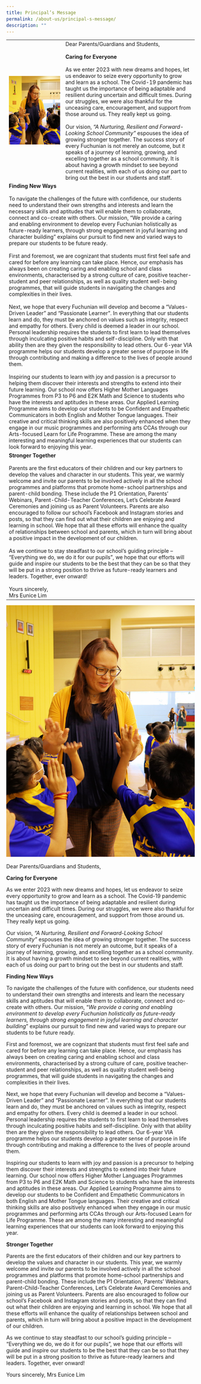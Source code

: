 ```yaml
---
title: Principal’s Message
permalink: /about-us/principal-s-message/
description: ""
---
```

<table width="100%" border="0">
	<tr>
		  <td width="30%"><img src="/images/Mrs%20Lim%20w%20P1s.jpg" >
		</td>
		<td width="70%"> Dear Parents/Guardians and Students,
<br><br>
			<b>Caring for Everyone</b>
<br><br>
As we enter 2023 with new dreams and hopes, let us endeavor to seize every opportunity to grow and learn as a school. The Covid-19 pandemic has taught us the importance of being adaptable and resilient during uncertain and difficult times. During our struggles, we were also thankful for the unceasing care, encouragement, and support from those around us. They really kept us going.
<br><br>
			Our vision, <i>“A Nurturing, Resilient and Forward-Looking School Community”</i> espouses the idea of growing stronger together. The success story of every Fuchunian is not merely an outcome, but it speaks of a journey of learning, growing, and excelling together as a school community. It is about having a growth mindset to see beyond current realities, with each of us doing our part to bring out the best in our students and staff.
		</td>
	</tr>
	<tr>
		<td colspan="2"> <b>Finding New Ways</b>   
			<br><br>
			To navigate the challenges of the future with confidence, our students need to understand their own strengths and interests and learn the necessary skills and aptitudes that will enable them to collaborate, connect and co-create with others. Our mission, “We provide a caring and enabling environment to develop every Fuchunian holistically as future-ready learners, through strong engagement in joyful learning and character building” explains our pursuit to find new and varied ways to prepare our students to be future ready.
		<br><br>
			First and foremost, we are cognizant that students must first feel safe and cared for before any learning can take place. Hence, our emphasis has always been on creating caring and enabling school and class environments, characterised by a strong culture of care, positive teacher-student and peer relationships, as well as quality student well-being programmes, that will guide students in navigating the changes and complexities in their lives.
		<br><br>
		Next, we hope that every Fuchunian will develop and become a “Values-Driven Leader” and “Passionate Learner”. In everything that our students learn and do, they must be anchored on values such as integrity, respect and empathy for others. Every child is deemed a leader in our school. Personal leadership requires the students to first learn to lead themselves through inculcating positive habits and self-discipline. Only with that ability then are they given the responsibility to lead others. Our 6-year VIA programme helps our students develop a greater sense of purpose in life through contributing and making a difference to the lives of people around them.
		<br><br>
			Inspiring our students to learn with joy and passion is a precursor to helping them discover their interests and strengths to extend into their future learning. Our school now offers Higher Mother Languages Programmes from P3 to P6 and E2K Math and Science to students who have the interests and aptitudes in these areas. Our Applied Learning Programme aims to develop our students to be Confident and Empathetic Communicators in both English and Mother Tongue languages. Their creative and critical thinking skills are also positively enhanced when they engage in our music programmes and performing arts CCAs through our Arts-focused Learn for Life Programme. These are among the many interesting and meaningful learning experiences that our students can look forward to enjoying this year.
		</td>
	</tr>
	<tr>
		<td colspan="2"><b>Stronger Together</b>
		<br><br>
			Parents are the first educators of their children and our key partners to develop the values and character in our students. This year, we warmly welcome and invite our parents to be involved actively in all the school programmes and platforms that promote home-school partnerships and parent-child bonding. These include the P1 Orientation, Parents’ Webinars, Parent-Child-Teacher Conferences, Let’s Celebrate Award Ceremonies and joining us as Parent Volunteers. Parents are also encouraged to follow our school’s Facebook and Instagram stories and posts, so that they can find out what their children are enjoying and learning in school. We hope that all these efforts will enhance the quality of relationships between school and parents, which in turn will bring about a positive impact in the development of our children.
			<br><br>
			As we continue to stay steadfast to our school’s guiding principle – “Everything we do, we do it for our pupils”, we hope that our efforts will guide and inspire our students to be the best that they can be so that they will be put in a strong position to thrive as future-ready learners and leaders. Together, ever onward!
			<br><br>
			Yours sincerely, 
			<br>
			Mrs Eunice Lim
		</td>
	</tr>
	</table>
	
	
![](/images/Mrs%20Lim%20w%20P1s.jpg)    

Dear Parents/Guardians and Students,

**Caring for Everyone**

As we enter 2023 with new dreams and hopes, let us endeavor to seize every opportunity to grow and learn as a school. The Covid-19 pandemic has taught us the importance of being adaptable and resilient during uncertain and difficult times. During our struggles, we were also thankful for the unceasing care, encouragement, and support from those around us. They really kept us going.

Our vision, _“A Nurturing, Resilient and Forward-Looking School Community”_ espouses the idea of growing stronger together. The success story of every Fuchunian is not merely an outcome, but it speaks of a journey of learning, growing, and excelling together as a school community. It is about having a growth mindset to see beyond current realities, with each of us doing our part to bring out the best in our students and staff.

**Finding New Ways**

To navigate the challenges of the future with confidence, our students need to understand their own strengths and interests and learn the necessary skills and aptitudes that will enable them to collaborate, connect and co-create with others. Our mission, “_We provide a caring and enabling environment to develop every Fuchunian holistically as future-ready learners, through strong engagement in joyful learning and character building_” explains our pursuit to find new and varied ways to prepare our students to be future ready.

First and foremost, we are cognizant that students must first feel safe and cared for before any learning can take place. Hence, our emphasis has always been on creating caring and enabling school and class environments, characterised by a strong culture of care, positive teacher-student and peer relationships, as well as quality student well-being programmes, that will guide students in navigating the changes and complexities in their lives.

Next, we hope that every Fuchunian will develop and become a “Values-Driven Leader” and “Passionate Learner”. In everything that our students learn and do, they must be anchored on values such as integrity, respect and empathy for others. Every child is deemed a leader in our school. Personal leadership requires the students to first learn to lead themselves through inculcating positive habits and self-discipline. Only with that ability then are they given the responsibility to lead others. Our 6-year VIA programme helps our students develop a greater sense of purpose in life through contributing and making a difference to the lives of people around them.

Inspiring our students to learn with joy and passion is a precursor to helping them discover their interests and strengths to extend into their future learning. Our school now offers Higher Mother Languages Programmes from P3 to P6 and E2K Math and Science to students who have the interests and aptitudes in these areas. Our Applied Learning Programme aims to develop our students to be Confident and Empathetic Communicators in both English and Mother Tongue languages. Their creative and critical thinking skills are also positively enhanced when they engage in our music programmes and performing arts CCAs through our Arts-focused Learn for Life Programme. These are among the many interesting and meaningful learning experiences that our students can look forward to enjoying this year. 

**Stronger Together**

Parents are the first educators of their children and our key partners to develop the values and character in our students. This year, we warmly welcome and invite our parents to be involved actively in all the school programmes and platforms that promote home-school partnerships and parent-child bonding. These include the P1 Orientation, Parents’ Webinars, Parent-Child-Teacher Conferences, Let’s Celebrate Award Ceremonies and joining us as Parent Volunteers. Parents are also encouraged to follow our school’s Facebook and Instagram stories and posts, so that they can find out what their children are enjoying and learning in school. We hope that all these efforts will enhance the quality of relationships between school and parents, which in turn will bring about a positive impact in the development of our children. 

As we continue to stay steadfast to our school’s guiding principle – “Everything we do, we do it for our pupils”, we hope that our efforts will guide and inspire our students to be the best that they can be so that they will be put in a strong position to thrive as future-ready learners and leaders. Together, ever onward!  

Yours sincerely,
Mrs Eunice Lim
